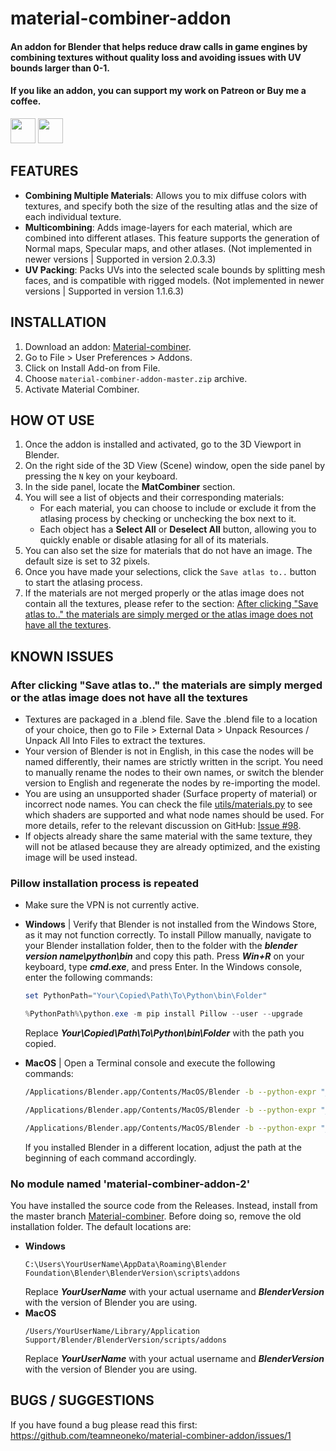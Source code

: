 material-combiner-addon
===========
#### An addon for Blender that helps reduce draw calls in game engines by combining textures without quality loss and avoiding issues with UV bounds larger than 0-1.

#### If you like an addon, you can support my work on Patreon or Buy me a coffee.
[<img src="http://webgrimes.com/buymeacoffee.svg" height="40px">](https://www.buymeacoffee.com/shotariya)
[<img src="http://webgrimes.com/patreon.png" height="40px">](https://www.patreon.com/join/shotariya?)

## FEATURES
* **Combining Multiple Materials**: Allows you to mix diffuse colors with textures, and specify both the size of the resulting atlas and the size of each individual texture.
* **Multicombining**: Adds image-layers for each material, which are combined into different atlases. This feature supports the generation of Normal maps, Specular maps, and other atlases. (Not implemented in newer versions | Supported in version 2.0.3.3)
* **UV Packing**: Packs UVs into the selected scale bounds by splitting mesh faces, and is compatible with rigged models. (Not implemented in newer versions | Supported in version 1.1.6.3)

## INSTALLATION
1. Download an addon: [Material-combiner](https://github.com/Grim-es/material-combiner-addon/archive/master.zip).
2. Go to File > User Preferences > Addons.
3. Click on Install Add-on from File.
4. Choose `material-combiner-addon-master.zip` archive.
5. Activate Material Combiner.

## HOW OT USE
1. Once the addon is installed and activated, go to the 3D Viewport in Blender.
2. On the right side of the 3D View (Scene) window, open the side panel by pressing the `N` key on your keyboard.
3. In the side panel, locate the **MatCombiner** section.
4. You will see a list of objects and their corresponding materials:
   - For each material, you can choose to include or exclude it from the atlasing process by checking or unchecking the box next to it.
   - Each object has a **Select All** or **Deselect All** button, allowing you to quickly enable or disable atlasing for all of its materials.
5. You can also set the size for materials that do not have an image. The default size is set to 32 pixels.
6. Once you have made your selections, click the `Save atlas to..` button to start the atlasing process.
7. If the materials are not merged properly or the atlas image does not contain all the textures, please refer to the section:
   [After clicking "Save atlas to.." the materials are simply merged or the atlas image does not have all the textures](https://github.com/Grim-es/material-combiner-addon/tree/master?tab=readme-ov-file#after-clicking-save-atlas-to-the-materials-are-simply-merged-or-the-atlas-image-does-not-have-all-the-textures).

## KNOWN ISSUES

### After clicking "Save atlas to.." the materials are simply merged or the atlas image does not have all the textures
- Textures are packaged in a .blend file. Save the .blend file to a location of your choice, then go to File > External Data > Unpack Resources / Unpack All Into Files to extract the textures.
- Your version of Blender is not in English, in this case the nodes will be named differently, their names are strictly written in the script. You need to manually rename the nodes to their own names, or switch the blender version to English and regenerate the nodes by re-importing the model.
- You are using an unsupported shader (Surface property of material) or incorrect node names. You can check the file [utils/materials.py](https://github.com/Grim-es/material-combiner-addon/blob/781d70fbbc2ddfa6813c61255c0cb6c501307a3e/utils/materials.py#L19-L40) to see which shaders are supported and what node names should be used. For more details, refer to the relevant discussion on GitHub: [Issue #98](https://github.com/Grim-es/material-combiner-addon/issues/98).
- If objects already share the same material with the same texture, they will not be atlased because they are already optimized, and the existing image will be used instead.

### Pillow installation process is repeated
- Make sure the VPN is not currently active.

- **Windows** | Verify that Blender is not installed from the Windows Store, as it may not function correctly. To install Pillow manually, navigate to your Blender installation folder, then to the folder with the ***blender version name\python\bin*** and copy this path. Press ***Win+R*** on your keyboard, type ***cmd.exe***, and press Enter. In the Windows console, enter the following commands:
    ```powershell
    set PythonPath="Your\Copied\Path\To\Python\bin\Folder"

    %PythonPath%\python.exe -m pip install Pillow --user --upgrade
    ```
    Replace ***Your\Copied\Path\To\Python\bin\Folder*** with the path you copied.

- **MacOS** | Open a Terminal console and execute the following commands:
    ```bash
    /Applications/Blender.app/Contents/MacOS/Blender -b --python-expr "__import__('ensurepip')._bootstrap()" 

    /Applications/Blender.app/Contents/MacOS/Blender -b --python-expr "__import__('pip._internal')._internal.main(['install', '-U', 'pip', 'setuptools', 'wheel'])"

    /Applications/Blender.app/Contents/MacOS/Blender -b --python-expr "__import__('pip._internal')._internal.main(['install', 'Pillow'])"
    ```
  If you installed Blender in a different location, adjust the path at the beginning of each command accordingly.

### No module named 'material-combiner-addon-2'
You have installed the source code from the Releases. Instead, install from the master branch [Material-combiner](https://github.com/Grim-es/material-combiner-addon/archive/master.zip). Before doing so, remove the old installation folder. The default locations are:
* **Windows**
    ```console
    C:\Users\YourUserName\AppData\Roaming\Blender Foundation\Blender\BlenderVersion\scripts\addons
    ```
  Replace ***YourUserName*** with your actual username and ***BlenderVersion*** with the version of Blender you are using.
* **MacOS**
    ```console
    /Users/YourUserName/Library/Application Support/Blender/BlenderVersion/scripts/addons
    ```
  Replace ***YourUserName*** with your actual username and ***BlenderVersion*** with the version of Blender you are using.

## BUGS / SUGGESTIONS
If you have found a bug please read this first: https://github.com/teamneoneko/material-combiner-addon/issues/1

